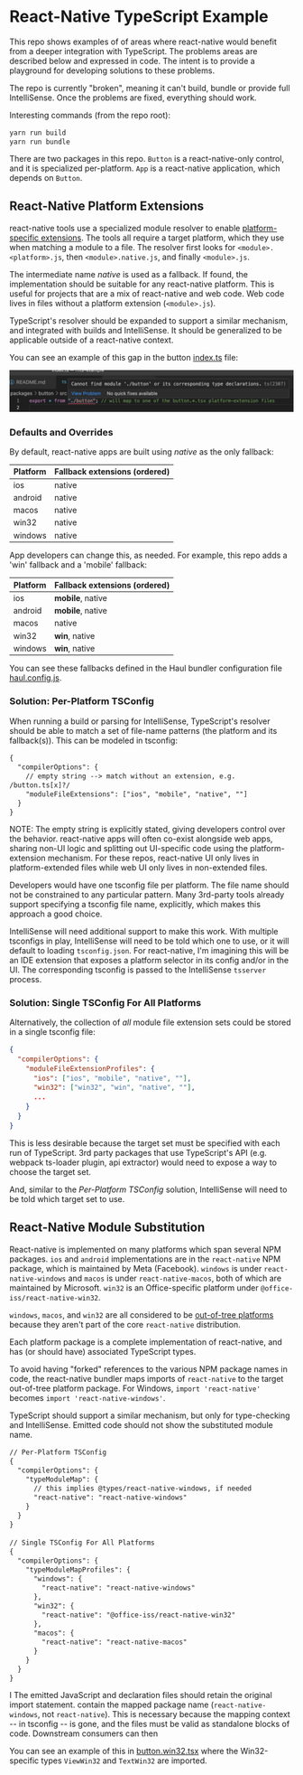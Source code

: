 # React-Native TypeScript Example

This repo shows examples of of areas where react-native would benefit from a deeper integration with TypeScript. The problems areas are described below and expressed in code. The intent is to provide a playground for developing solutions to these problems.

The repo is currently "broken", meaning it can't build, bundle or provide full IntelliSense. Once the problems are fixed, everything should work.

Interesting commands (from the repo root):

```
yarn run build
yarn run bundle
```

There are two packages in this repo. `Button` is a react-native-only control, and it is specialized per-platform. `App` is a react-native application, which depends on `Button`.

## React-Native Platform Extensions

react-native tools use a specialized module resolver to enable [platform-specific extensions](https://reactnative.dev/docs/platform-specific-code#platform-specific-extensions). The tools all require a target platform, which they use when matching a module to a file. The resolver first looks for `<module>.<platform>.js`, then `<module>.native.js`, and finally `<module>.js`.

The intermediate name *native* is used as a fallback. If found, the implementation
should be suitable for any react-native platform. This is useful for projects
that are a mix of react-native and web code. Web code lives in files without a platform
extension (`<module>.js`).

TypeScript's resolver should be expanded to support a similar mechanism, and integrated with builds and IntelliSense. It should be generalized to be applicable outside of a react-native context. 

You can see an example of this gap in the button [index.ts](./packages/button/src/index.ts) file:

![IntelliSense Error](intellisense-error.png)

### Defaults and Overrides

By default, react-native apps are built using *native* as the only fallback:

| Platform | Fallback extensions (ordered) |
|---|---|
| ios | native |
| android | native |
| macos | native |
| win32 | native |
| windows | native |

App developers can change this, as needed. For example, this repo adds a 'win' fallback and a 'mobile' fallback:

| Platform | Fallback extensions (ordered) |
|---|---|
| ios | **mobile**, native |
| android | **mobile**, native |
| macos | native |
| win32 | **win**, native |
| windows | **win**, native |

You can see these fallbacks defined in the Haul bundler configuration file [haul.config.js](./packages/app/haul.config.js).

### Solution: Per-Platform TSConfig

When running a build or parsing for IntelliSense, TypeScript's resolver should be able
to match a set of file-name patterns (the platform and its fallback(s)). This can be 
modeled in tsconfig:

```jsonc
{
  "compilerOptions": {
    // empty string --> match without an extension, e.g. /button.ts[x]?/
    "moduleFileExtensions": ["ios", "mobile", "native", ""]
  }
}
```

NOTE: The empty string is explicitly stated, giving developers control over the behavior. react-native apps will often co-exist alongside web apps, sharing non-UI logic and splitting out UI-specific code using the platform-extension mechanism. For these repos, react-native UI only lives in platform-extended files while web UI only lives in non-extended files.

Developers would have one tsconfig file per platform. The file name should not be constrained to any particular pattern. Many 3rd-party tools already support specifying a tsconfig file name, explicitly, which makes this approach a good choice.

IntelliSense will need additional support to make this work. With multiple tsconfigs in play, IntelliSense will need to be told which one to use, or it will default to loading `tsconfig.json`. For react-native, I'm imagining this will be an IDE extension that exposes a platform selector in its config and/or in the UI. The corresponding tsconfig is passed to the IntelliSense `tsserver` process.

### Solution: Single TSConfig For All Platforms

Alternatively, the collection of *all* module file extension sets could be stored in a
single tsconfig file:

```json
{
  "compilerOptions": {
    "moduleFileExtensionProfiles": {
      "ios": ["ios", "mobile", "native", ""],
      "win32": ["win32", "win", "native", ""],
      ...
    }
  }
}
```

This is less desirable because the target set must be specified with each run of TypeScript. 3rd party packages that use TypeScript's API (e.g. webpack ts-loader plugin, api extractor) would need to expose a way to choose the target set.

And, similar to the *Per-Platform TSConfig* solution, IntelliSense will need to be told which target set to use.

## React-Native Module Substitution

React-native is implemented on many platforms which span several NPM packages. `ios` and `android` implementations are in the `react-native` NPM package, which is maintained by Meta (Facebook). `windows` is under `react-native-windows` and `macos` is under `react-native-macos`, both of which are maintained by Microsoft. `win32` is an Office-specific platform under `@office-iss/react-native-win32`.

`windows`, `macos`, and `win32` are all considered to be [out-of-tree platforms](https://microsoft.github.io/react-native-windows/docs/metro-config-out-tree-platforms) because they aren't part of the core `react-native` distribution.

Each platform package is a complete implementation of react-native, and has (or should have) associated TypeScript types.

To avoid having "forked" references to the various NPM package names in code, the react-native bundler maps imports of `react-native` to the target out-of-tree platform package. For Windows, `import 'react-native'` becomes `import 'react-native-windows'`.

TypeScript should support a similar mechanism, but only for type-checking and IntelliSense. Emitted code should not show the substituted module name.

```jsonc
// Per-Platform TSConfig
{
  "compilerOptions": {
    "typeModuleMap": {
      // this implies @types/react-native-windows, if needed
      "react-native": "react-native-windows"
    }
  }
}

// Single TSConfig For All Platforms
{
  "compilerOptions": {
    "typeModuleMapProfiles": {
      "windows": {
        "react-native": "react-native-windows"
      },
      "win32": {
        "react-native": "@office-iss/react-native-win32"
      },
      "macos": {
        "react-native": "react-native-macos"
      }
    }
  }
}
```

I The emitted JavaScript and declaration files should retain the original import statement. contain the mapped package name (`react-native-windows`, not `react-native`). This is necessary because the mapping context -- in tsconfig -- is gone, and the files must be valid as standalone blocks of code. Downstream consumers can then 

You can see an example of this in [button.win32.tsx](./packages/button/src/button.win32.tsx) where the Win32-specific types `ViewWin32` and `TextWin32` are imported.
